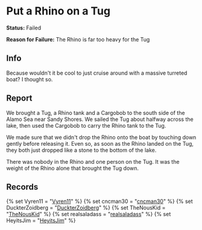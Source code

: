 # Put a Rhino on a Tug
**Status:** Failed

**Reason for Failure:** The Rhino is far too heavy for the Tug



## Info
Because wouldn't it be cool to just cruise around with a massive turreted boat? I thought so. 

## Report
We brought a Tug, a Rhino tank and a Cargobob to the south side of the Alamo Sea near Sandy Shores. We sailed the Tug about halfway across the lake, then used the Cargobob to carry the Rhino tank to the Tug. 

We made sure that we didn't drop the Rhino onto the boat by touching down gently before releasing it. Even so, as soon as the Rhino landed on the Tug, they both just dropped like a stone to the bottom of the lake. 

There was nobody in the Rhino and one person on the Tug. It was the weight of the Rhino alone that brought the Tug down. 


## Records
<!-- hopefully my recordings of this SCIENCE project are still around... -->

{% set Vyren11 = "<a href='https://socialclub.rockstargames.com/member/vyren11'>Vyren11</a>" %}
{% set cncman30 = "<a href='https://socialclub.rockstargames.com/member/cncman30'>cncman30</a>" %}
{% set DuckterZoidberg = "<a href='https://socialclub.rockstargames.com/member/DuckterZoidberg'>DuckterZoidberg</a>" %}
{% set TheNousKid = "<a href='https://socialclub.rockstargames.com/member/TheNousKid'>TheNousKid</a>" %}
{% set realsaladass = "<a href='https://socialclub.rockstargames.com/member/realsaladass'>realsaladass</a>" %}
{% set HeyitsJim = "<a href='https://socialclub.rockstargames.com/member/HeyitsJim'>HeyitsJim</a>" %}